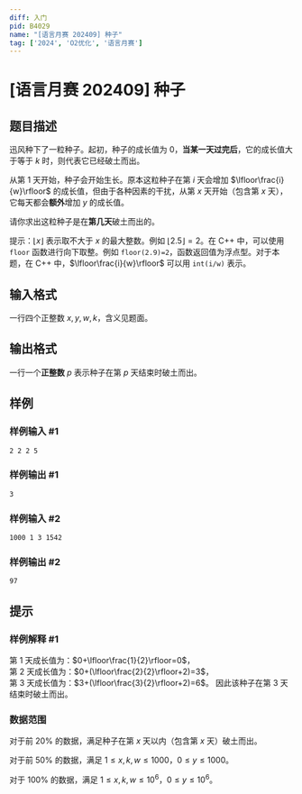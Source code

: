 ```yaml
---
diff: 入门
pid: B4029
name: "[语言月赛 202409] 种子"
tag: ['2024', 'O2优化', '语言月赛']
---
```

# [语言月赛 202409] 种子
## 题目描述

迅风种下了一粒种子。起初，种子的成长值为 $0$，**当某一天过完后**，它的成长值大于等于 $k$ 时，则代表它已经破土而出。

从第 $1$ 天开始，种子会开始生长。原本这粒种子在第 $i$ 天会增加 $\lfloor\frac{i}{w}\rfloor$ 的成长值，但由于各种因素的干扰，从第 $x$ 天开始（包含第 $x$ 天），它每天都会**额外**增加 $y$ 的成长值。

请你求出这粒种子是在**第几天**破土而出的。

提示：$\lfloor x \rfloor$ 表示取不大于 $x$ 的最大整数。例如 $\lfloor 2.5 \rfloor = 2$。在 C++ 中，可以使用 `floor` 函数进行向下取整。例如 `floor(2.9)=2`，函数返回值为浮点型。对于本题，在 C++ 中，$\lfloor\frac{i}{w}\rfloor$ 可以用 `int(i/w)` 表示。
## 输入格式

一行四个正整数 $x,y,w,k$，含义见题面。
## 输出格式

一行一个**正整数** $p$ 表示种子在第 $p$ 天结束时破土而出。
## 样例

### 样例输入 #1
```
2 2 2 5
```
### 样例输出 #1
```
3
```
### 样例输入 #2
```
1000 1 3 1542
```
### 样例输出 #2
```
97
```
## 提示

### 样例解释 #1

第 $1$ 天成长值为：$0+\lfloor\frac{1}{2}\rfloor=0$，\
第 $2$ 天成长值为：$0+(\lfloor\frac{2}{2}\rfloor+2)=3$，\
第 $3$ 天成长值为：$3+(\lfloor\frac{3}{2}\rfloor+2)=6$。
因此该种子在第 $3$ 天结束时破土而出。

### 数据范围

对于前 $20\%$ 的数据，满足种子在第 $x$ 天以内（包含第 $x$ 天）破土而出。

对于前 $50\%$ 的数据，满足 $1\le x,k,w\le 1000$，$0\le y \le 1000$。

对于 $100\%$ 的数据，满足 $1\le x,k,w\le 10^6$，$0\le y \le 10^6$。
